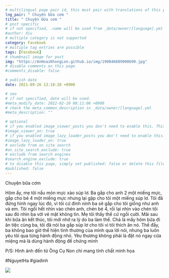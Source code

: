 ```yaml
---
# multilingual page pair id, this must pair with translations of this page. (This name must be unique)
lng_pair: " Chuyện bữa cơm "
title: " Chuyện bữa cơm "
# post specific
# if not specified, .name will be used from _data/owner/[language].yml
#author: Xíu
# multiple category is not supported
category: Facebook
# multiple tag entries are possible
tags: [Facebook]
# thumbnail image for post
img: "https://AnHoaiKhongLon.github.io/img/190046889900699.jpg"
# disable comments on this page
#comments_disable: false

# publish date
date: 2021-09-26 13:10:20 +0900

# seo
# if not specified, date will be used.
#meta_modify_date: 2022-02-10 08:11:06 +0900
# check the meta_common_description in _data/owner/[language].yml
#meta_description: ""

# optional
# if you enabled image_viewer_posts you don't need to enable this. This is only if image_viewer_posts = false
#image_viewer_on: true
# if you enabled image_lazy_loader_posts you don't need to enable this. This is only if image_lazy_loader_posts = false
#image_lazy_loader_on: true
# exclude from on site search
#on_site_search_exclude: true
# exclude from search engines
#search_engine_exclude: true
# to disable this page, simply set published: false or delete this file
#published: false
---
```


<!-- outline-start -->

Chuyện bữa cơm

Hôm ấy, mẹ tôi nấu món mực xào súp lơ. Ba gắp cho anh 2 một miếng mực, gắp cho bé 4 một miếng mực nhưng lại gặp cho tôi một miếng súp lơ. Tôi đã đứng hình ngay lúc đó, vì tôi cứ đinh ninh ba sẽ gắp cho tôi giống như anh và em. Tôi ngồi hết nhìn vào chén anh, chén bé 4, rồi lại nhìn vào chén tôi sau đó nhìn ba với vẻ mặt không tin.
Mẹ tôi thấy thế cứ ngồi cười.
Mãi sau khi bữa ăn kết thúc, tôi mới nhớ ra lý do ba làm thế. Chả là mấy hôm bữa đi ăn tiệc cùng ba, tôi đã nói ba gắp súp lơ cho tôi vì tôi thích ăn nó.
Thế đấy, ba không bao giờ thể hiện tình thương của mình qua lời nói, nhưng ba luôn yêu tôi qua từng hành động nhỏ.
Yêu thương không phải là đặt nó ngay cửa miệng mà là dùng hành động để chứng minh

P/S: Hình ảnh đến từ Ông Cụ Non chỉ mang tính chất minh họa

#NguyetHa
#giadinh

<!-- outline-end -->

<img src= "https://AnHoaiKhongLon.github.io/img/190046889900699.jpg">